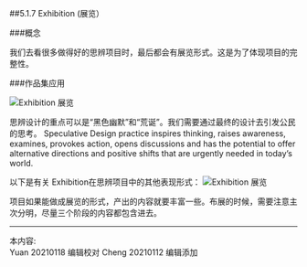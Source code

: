 
##5.1.7 Exhibition (展览）

###概念

我们去看很多做得好的思辨项目时，最后都会有展览形式。这是为了体现项目的完整性。


###作品集应用

![ Exhibition 展览](http://kitpic.makebi.net/2021/cdsd_17.jpg)

思辨设计的重点可以是“黑色幽默”和“荒诞”。我们需要通过最终的设计去引发公民的思考。 Speculative Design practice inspires thinking, raisesawareness, examines, provokes action, opens discussionsand has the potential to offer alternative directions andpositive shifts that are urgently needed in today’s world.


以下是有关 Exhibition在思辨项目中的其他表现形式：
![ Exhibition 展览](http://kitpic.makebi.net/2021/cdsd_18.jpg)

项目如果能做成展览的形式，产出的内容就要丰富一些。布展的时候，需要注意主次分明，尽量三个阶段的内容都包含进去。


---
本内容:  
Yuan 20210118 编辑校对
Cheng 20210112 编辑添加

